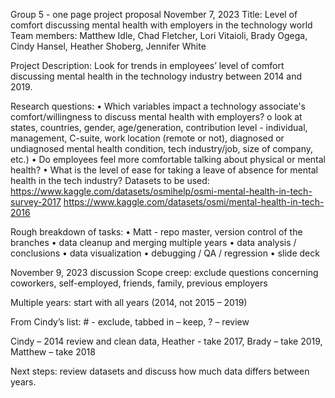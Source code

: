 Group 5 - one page project proposal November 7, 2023
Title: Level of comfort discussing mental health with employers in the technology world
Team members: Matthew Idle, Chad Fletcher, Lori Vitaioli, Brady Ogega, Cindy Hansel, Heather Shoberg, Jennifer White

Project Description: Look for trends in employees’ level of comfort discussing mental health in the technology industry between 2014 and 2019.

Research questions:
•	Which variables impact a technology associate's comfort/willingness to discuss mental health with employers? 
  o	look at states, countries, gender, age/generation, contribution level - individual, management, C-suite, work location (remote or not), diagnosed or undiagnosed mental health condition, tech industry/job, size of company, etc.)
•	Do employees feel more comfortable talking about physical or mental health?
•	What is the level of ease for taking a leave of absence for mental health in the tech industry?
Datasets to be used: 
https://www.kaggle.com/datasets/osmihelp/osmi-mental-health-in-tech-survey-2017
https://www.kaggle.com/datasets/osmi/mental-health-in-tech-2016

Rough breakdown of tasks:
•	Matt - repo master, version control of the branches
•	data cleanup and merging multiple years
•	data analysis / conclusions
•	data visualization 
•	debugging / QA / regression
•	slide deck

November 9, 2023 discussion
Scope creep: exclude questions concerning coworkers, self-employed, friends, family, previous employers

Multiple years: start with all years (2014, not 2015 – 2019)

From Cindy’s list:  # - exclude, tabbed in – keep, ? – review

Cindy – 2014 review and clean data, Heather - take 2017, Brady – take 2019, Matthew – take 2018

Next steps: review datasets and discuss how much data differs between years.
